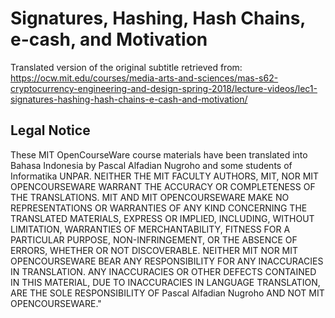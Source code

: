 # Signatures, Hashing, Hash Chains, e-cash, and Motivation

Translated version of the original subtitle retrieved from: https://ocw.mit.edu/courses/media-arts-and-sciences/mas-s62-cryptocurrency-engineering-and-design-spring-2018/lecture-videos/lec1-signatures-hashing-hash-chains-e-cash-and-motivation/

## Legal Notice

These MIT OpenCourseWare course materials have been translated into Bahasa Indonesia by Pascal Alfadian Nugroho and some students of Informatika UNPAR. NEITHER THE MIT FACULTY AUTHORS, MIT, NOR MIT OPENCOURSEWARE WARRANT THE ACCURACY OR COMPLETENESS OF THE TRANSLATIONS. MIT AND MIT OPENCOURSEWARE MAKE NO REPRESENTATIONS OR WARRANTIES OF ANY KIND CONCERNING THE TRANSLATED MATERIALS, EXPRESS OR IMPLIED, INCLUDING, WITHOUT LIMITATION, WARRANTIES OF MERCHANTABILITY, FITNESS FOR A PARTICULAR PURPOSE, NON-INFRINGEMENT, OR THE ABSENCE OF ERRORS, WHETHER OR NOT DISCOVERABLE. NEITHER MIT NOR MIT OPENCOURSEWARE BEAR ANY RESPONSIBILITY FOR ANY INACCURACIES IN TRANSLATION. ANY INACCURACIES OR OTHER DEFECTS CONTAINED IN THIS MATERIAL, DUE TO INACCURACIES IN LANGUAGE TRANSLATION, ARE THE SOLE RESPONSIBILITY OF Pascal Alfadian Nugroho AND NOT MIT OPENCOURSEWARE."

